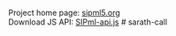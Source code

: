 Project home page: [sipml5.org](http://www.sipml5.org) <br />
Download JS API: [SIPml-api.js](https://raw.githubusercontent.com/DoubangoTelecom/sipml5/master/release/SIPml-api.js)
#   s a r a t h - c a l l  
 